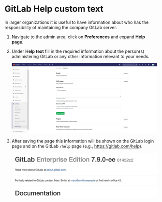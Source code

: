 # GitLab Help custom text

In larger organizations it is useful to have information about who has the responsibility of maintaining the company GitLab server.

1. Navigate to the admin area, click on **Preferences** and expand **Help page**.

1. Under **Help text** fill in the required information about the person(s) administering GitLab or any other information relevant to your needs.

    ![help message](help_message/help_text.png)

1. After saving the page this information will be shown on the GitLab login page and on the GitLab `/help` page (e.g., <https://gitlab.com/help>).

    ![help text on help page](help_message/help_text_on_help_page.png)
